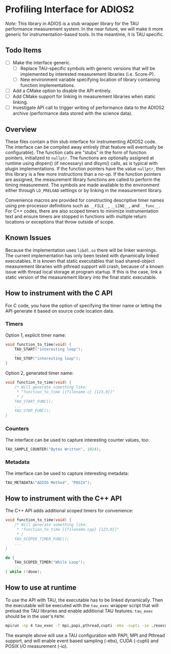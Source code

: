 # Profiling Interface for ADIOS2

_Note:_ This library in ADIOS is a stub wrapper library for the TAU performance measurement system.  In the near future, we will make it more generic for instrumentation-based tools.  In the meantime, it is TAU specific.

## Todo Items
  - [ ] Make the interface generic.
    - [ ] Replace TAU-specific symbols with generic versions that will be implemented by interested measurement libraries (i.e. Score-P). 
    - [ ] New environment variable specifying location of library containing function implementations.
  - [ ] Add a CMake option to disable the API entirely.
  - [ ] Add CMake support for linking in measurement libraries when static linking.
  - [ ] Investigate API call to trigger writing of performance data to the ADIOS2 archive (performance data stored with the science data).

## Overview

These files contain a thin stub interface for instrumenting ADIOS2 code.  The interface can be compiled away entirely (that feature will eventually be configurable).  The function calls are "stubs" in the form of function pointers, initialized to ```nullptr```. The functions are optionally assigned at runtime using dlopen() (if necessary) and dlsym() calls, as is typical with plugin implementations. If the function pointers have the value ```nullptr```, then this library is a few more instructions than a no-op.  If the function pointers are assigned, the measurement library functions are called to perform the timing measurement.  The symbols are made available to the environment either through ```LD_PRELOAD``` settings or by linking in the measurement library.

Convenience macros are provided for constructing descriptive timer names using pre-processor definitions such as ```__FILE__```, ```__LINE__```, and ```__func__```.  For C++ codes, there are also scoped timers to minimize instrumentation text and ensure timers are stopped in functions with multiple return locations or exceptions that throw outside of scope.

## Known Issues

Because the implementation uses ```libdl.so``` there will be linker warnings.  The current implementation has only been tested with dynamically linked executables.  It is known that static executables that load shared-object measurement libraries with pthread support will crash, because of a known issue with thread local storage at program startup.  If this is the case, link a static version of the measurement library into the final static executable.

## How to instrument with the C API

For C code, you have the option of specifying the timer name or letting the API generate it based on source code location data.

### Timers

Option 1, explicit timer name:

```C
void function_to_time(void) {
    TAU_START("interesting loop");
    ...
    TAU_STOP("interesting loop");
}
```

Option 2, generated timer name:

```C
void function_to_time(void) {
    /* Will generate something like:
     * "function_to_time [{filename.c} {123,0}]"
     * /
    TAU_START_FUNC();
    ...
    TAU_STOP_FUNC();
}
```

### Counters

The interface can be used to capture interesting counter values, too:

```C
TAU_SAMPLE_COUNTER("Bytes Written", 1024);
```

### Metadata

The interface can be used to capture interesting metadata:

```C
TAU_METADATA("ADIOS Method", "POSIX");
```

## How to instrument with the C++ API

The C++ API adds additional scoped timers for convenience:

```C++
void function_to_time(void) {
    /* Will generate something like:
     * "function_to_time [{filename.cpp} {123,0}]"
     * /
    TAU_SCOPED_TIMER_FUNC();
    ...
}
```

```C++
do {
    TAU_SCOPED_TIMER("While Loop");
    ...
} while (!done);
```

## How to use at runtime

To use the API with TAU, the executable has to be linked dynamically.  Then the executable will be executed with the ```tau_exec``` wrapper script that will preload the TAU libraries and enable additional TAU features.  ```tau_exec``` should be in the user's ```PATH```:

```bash
mpirun -np 4 tau_exec -T mpi,papi,pthread,cupti -ebs -cupti -io ./executable
```

The example above will use a TAU configuration with PAPI, MPI and Pthread support, and will enable event based sampling (-ebs), CUDA (-cupti) and POSIX I/O measurement (-io).
